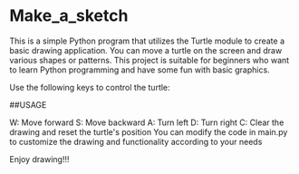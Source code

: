 # Make_a_sketch

This is a simple Python program that utilizes the Turtle module to create a basic drawing application. You can move a turtle on the screen and draw various shapes or patterns. This project is suitable for beginners who want to learn Python programming and have some fun with basic graphics.

Use the following keys to control the turtle:

##USAGE

W: Move forward
S: Move backward
A: Turn left
D: Turn right
C: Clear the drawing and reset the turtle's position
You can modify the code in main.py to customize the drawing and functionality according to your needs

Enjoy drawing!!!
